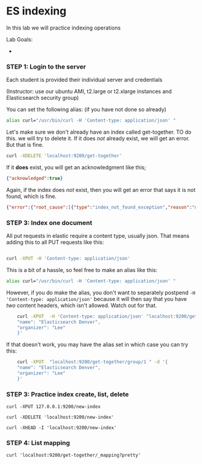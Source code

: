 # ES indexing

In this lab we will practice indexing operations


Lab Goals:

*

### STEP 1: Login to the server

Each student is provided their individual server and credentials

(Instructor: use our ubuntu AMI, t2.large or t2.xlarge instances and Elasticsearch security group)


You can set the following alias: (if you have not done so already)

```bash
alias curl="/usr/bin/curl -H 'Content-type: application/json' "
```


Let's make sure we don't already have an index called get-together. TO do this. we will try to delete it.  If it does *not* already exist, we will get an error.
But that is fine.


```bash
curl -XDELETE 'localhost:9200/get-together'
```

If it **does** exist, you will get an acknowledgment like this;

```json
{"acknowledged":true}
```

Again, if the index does *not* exist, then you will get an error that says it is not found, which is fine.

```json
{"error":{"root_cause":[{"type":"index_not_found_exception","reason":"no such index [get-together]","resource.type":"index_or_alias","resource.id":"get-together","index_uuid":"_na_","index":"get-together"}],"type":"index_not_found_exception","reason":"no such index [get-together]","resource.type":"index_or_alias","resource.id":"get-together","index_uuid":"_na_","index":"get-together"},"status":404}
```





### STEP 3: Index one document


All put requests in elastic require a content type, usually json. That means adding this to all PUT requests like this:

```bash

curl -XPUT -H 'Content-type: application/json'
```

This is a bit of a hassle, so feel free to make an alias like this:

```bash
alias curl="/usr/bin/curl -H 'Content-type: application/json' "
```

However, if you do make the alias, you don't want to separately postpend `-H 'Content-type: application/json'` because it will then say that you have *two* content headers, which isn't allowed.
Watch out for that.


```bash
    curl -XPUT  -H 'Content-type: application/json' "localhost:9200/get-together/group/1 " -d '{
    "name": "Elasticsearch Denver",
    "organizer": "Lee"
    }'
```


If that doesn't work, you may have the alias set in which case you can try this:

```bash
    curl -XPUT  "localhost:9200/get-together/group/1 " -d '{
    "name": "Elasticsearch Denver",
    "organizer": "Lee"
    }'

```

### STEP 3: Practice index create, list, delete

    curl -XPUT 127.0.0.1:9200/new-index

    curl -XDELETE 'localhost:9200/new-index'

    curl -XHEAD -I 'localhost:9200/new-index'


### STEP 4: List mapping

    curl 'localhost:9200/get-together/_mapping?pretty'
